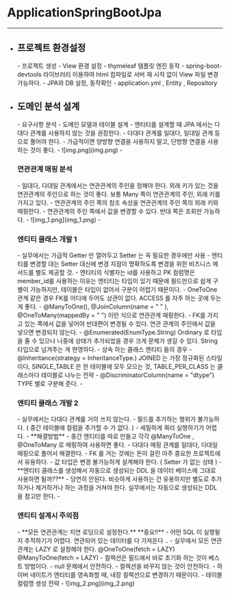 # ApplicationSpringBootJpa
***
- <h2>프로젝트 환경설정</h2>
  - 프로젝트 생성
  - View 환경 설정
  - thymeleaf 템플릿 엔진 동작
    - spring-boot-devtools 라이브러리 이용하여 html 컴파일로 서버 재 시작 없이 View 파일 변경 가능하다.
  - JPA와 DB 설정, 동작확인
    - application.yml , Entity , Repository
- <h2>도메인 분석 설계</h2>
  - 요구사항 분석
  - 도메인 모델과 테이블 설계
    - 엔티티를 설계할 때 JPA 에서는 다대다 관계를 사용하지 않는 것을 권장한다.
      - 다대다 관계를 일대다, 일대일 관계 등으로 풀어야 한다.
      - 가급적이면 양방향 연결을 사용하지 말고, 단방향 연결을 사용하는 것이 좋다.
      - ![img.png](img.png)
    - <h3>연관관계 매핑 분석</h3>
      - 일대다, 다대일 관계에서는 연관관계의 주인을 정해야 한다. 외래 키가 있는 것을 연관관계의 주인으로 하는 것이 좋다. 보통 Many 쪽이 연관관계의 주인, 외래 키를 가지고 있다.
      - 연관관계의 주인 쪽의 참조 속성을 연관관계의 주인 쪽의 외래 키와 매핑한다.
      - 연관관계의 주인 쪽에서 값을 변경할 수 있다. 반대 쪽은 조회만 가능하다.
      - ![img_1.png](img_1.png)
    - <h3>엔티티 클래스 개발 1</h3>
      - 실무에서는 가급적 Getter 만 열어두고 Setter 는 꼭 필요한 경우에만 사용
      - 엔티티를 변경할 대는 Setter 대신에 변경 지점이 명확하도록 변경을 위한 비즈니스 메서드를 별도 제공할 것.
      - 엔티티의 식별자는 id를 사용하고 PK 컬럼명은 member_id를 사용하는 이유는 엔티티는 타입이 있기 때문에 필드만으로 쉽게 구별이 가능하지만, 테이블은 타입이 없어서 구분이 어렵기 때문이다.
      - OneToOne 관계 같은 경우 FK를 어디에 두어도 상관이 없다. ACCESS 를 자주 하는 곳에 두는 게 좋다.
      - @ManyToOne(), @JoinColumn(name = " " ), @OneToMany(mappedBy = " ") 이런 식으로 연관관계 매핑한다.
      - FK를 가지고 있는 쪽에서 값을 넣어야 반대편이 변경될 수 있다. 연관 관계의 주인에서 값을 넣으면 변경되지 않는다.
      - @Enumerated(EnumType.String) Ordinary 로 타입을 줄 수 있으나 나중에 상태가 추가되었을 경우 크게 문제가 생길 수 있다. String 타입으로 넘겨주는 게 현명하다.
      - 상속 하는 클래스 엔티티 들의 경우
        - @Inheritance(strategy = InheritanceType.) JOINED 는 가장 정규화된 스타일이다, SINGLE_TABLE 은 한 테이블에 모두 모으는 것, TABLE_PER_CLASS 는 클래스마다 테이블로 나누는 전략
        - @DiscriminatorColumn(name = "dtype") TYPE 별로 구분해 준다.
    - <h3>엔티티 클래스 개발 2</h3>
      - 실무에서는 다대다 관계를 거의 쓰지 않는다.
        - 필드를 추가하는 행위가 불가능하다. ( 중간 테이블에 컬럼을 추가할 수 가 없다. )
        - 세밀하게 쿼리 실행하기가 어렵다.
        - **해결방법**
          - 중간 엔티티를 따로 만들고 각각 @ManyToOne , @OneToMany 로 매핑하여 사용하면 좋다.
          - 다대다 매핑 관계를 일대다, 다대일 매핑으로 풀어서 해결한다.
      - FK 를 거는 것에는 돈이 걸린 아주 중요한 프로젝트에서 유용하다.
      - 값 타입은 변경 불가능하게 설계해야 한다. ( Setter 가 없는 상태 )
      - **엔티티 클래스를 생성해서 자동으로 생성되는 DDL 을 데이터 베이스에 그대로 사용하면 될까??**
        - 당연히 안된다. 비슷하게 사용하는 건 유용하지만 별도로 추가하거나 제거하거나 하는 과정을 거쳐야 한다. 실무에서는 자동으로 생성되는 DDL 을 참고만 한다.
    - <h3>엔티티 설계시 주의점</h3>
      - **모든 연관관계는 지연 로딩으로 설정한다.** **중요!!** 
        - 어떤 SQL 이 실행될지 추적하기가 어렵다. 연관되어 있는 데이터를 다 가져온다 ..
        - 실무에서 모든 연관관계는 LAZY 로 설정해야 한다. @OneToOne(fetch = LAZY) @ManyToOne(fetch = LAZY)
      - 컬렉션은 필드에서 바로 초기화 하는 것이 베스트 방법이다.
        - null 문제에서 안전하다.
        - 컬렉션을 바꾸지 않는 것이 안전하다.
          - 하이버 네이트가 엔티티를 영속화할 때, 내장 컬렉션으로 변경하기 때문이다.
      - 테이블 컬럼명 생성 전략
        - ![img_2.png](img_2.png)